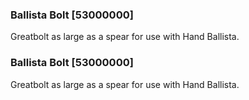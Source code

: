 ### Ballista Bolt [53000000]

Greatbolt as large as a spear for use with Hand Ballista.### Ballista Bolt [53000000]

Greatbolt as large as a spear for use with Hand Ballista.